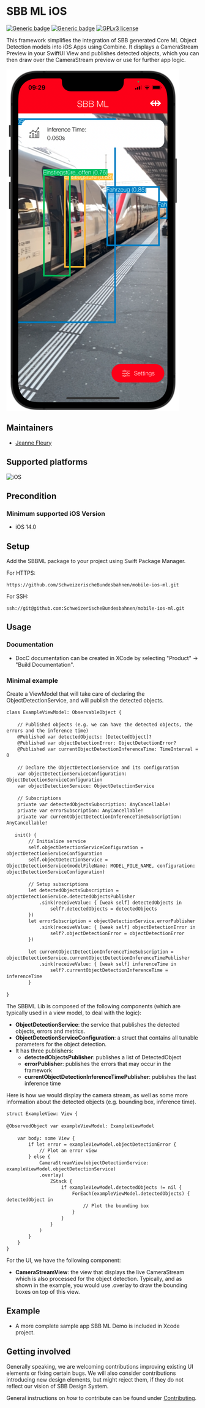 # SBB ML iOS

[![Generic badge](https://img.shields.io/badge/platform-iOS%2014+-blue.svg)](https://www.apple.com/ios/ios-15/)
[![Generic badge](https://img.shields.io/badge/Swift%20Package%20Manager-compatible-brightgreen.svg)](https://github.com/apple/swift-package-manager)
[![GPLv3 license](https://img.shields.io/badge/License-MIT-blue.svg)](https://spdx.org/licenses/MIT.html)

This framework simplifies the integration of SBB generated Core ML Object Detection models into iOS Apps using Combine. It displays a CameraStream Preview in your SwiftUI View and publishes detected objects, which you can then draw over the CameraStream preview or use for further app logic.

![SBB ML in use](SBBML/Documentation.docc/Resources/SBBML_iPhone13Pro.png)

## Maintainers
- [Jeanne Fleury](mailto:jeanne.fleury@sbb.ch)

## Supported platforms
<div id="supported_platforms">
  <img src="https://img.shields.io/badge/iOS-000000?style=for-the-badge&logo=apple&logoColor=white" alt="iOS">
</div>

## Precondition

### Minimum supported iOS Version

* iOS 14.0

## Setup

Add the SBBML package to your project using Swift Package Manager.

For HTTPS:
```
https://github.com/SchweizerischeBundesbahnen/mobile-ios-ml.git
```

For SSH:
```
ssh://git@github.com:SchweizerischeBundesbahnen/mobile-ios-ml.git
```

## Usage
### Documentation

* DocC documentation can be created in XCode by selecting "Product" -> "Build Documentation".


### Minimal example
Create a ViewModel that will take care of declaring the ObjectDetectionService, and will publish the detected objects.

```
class ExampleViewModel: ObservableObject {

	// Published objects (e.g. we can have the detected objects, the errors and the inference time)
	@Published var detectedObjects: [DetectedObject]?
	@Published var objectDetectionError: ObjectDetectionError?
	@Published var currentObjectDetectionInferenceTime: TimeInterval = 0
    
    // Declare the ObjectDetectionService and its configuration
	var objectDetectionServiceConfiguration: ObjectDetectionServiceConfiguration
	var objectDetectionService: ObjectDetectionService
	
	// Subscriptions
	private var detectedObjectsSubscription: AnyCancellable!
	private var errorSubscription: AnyCancellable!
	private var currentObjectDetectionInferenceTimeSubscription: AnyCancellable!
   
   init() {
   		// Initialize service
   		self.objectDetectionServiceConfiguration = objectDetectionServiceConfiguration
  		self.objectDetectionService = ObjectDetectionService(modelFileName: MODEL_FILE_NAME, configuration: objectDetectionServiceConfiguration)
  		
  		// Setup subscriptions
  		let detectedObjectsSubscription = objectDetectionService.detectedObjectsPublisher
			.sink(receiveValue: { [weak self] detectedObjects in
				self?.detectedObjects = detectedObjects
		})
		let errorSubscription = objectDetectionService.errorPublisher
			.sink(receiveValue: { [weak self] objectDetectionError in
				self?.objectDetectionError = objectDetectionError
        })
            
		let currentObjectDetectionInferenceTimeSubscription = objectDetectionService.currentObjectDetectionInferenceTimePublisher
			.sink(receiveValue: { [weak self] inferenceTime in
				self?.currentObjectDetectionInferenceTime = inferenceTime
        }

}
```
The SBBML Lib is composed of the following components (which are typically used in a view model, to deal with the logic):

- **ObjectDetectionService**: the service that publishes the detected objects, errors and metrics.
- **ObjectDetectionServiceConfiguration**: a struct that contains all tunable parameters for the object detection.
- It has three publishers:
	- **detectedObjectsPublisher**: publishes a list of DetectedObject
	- **errorPublisher**: publishes the errors that may occur in the framework
	- **currentObjectDetectionInferenceTimePublisher**: publishes the last inference time

Here is how we would display the camera stream, as well as some more information about the detected objects (e.g. bounding box, inference time).

```
struct ExampleView: View {

@ObservedObject var exampleViewModel: ExampleViewModel

	var body: some View {
		if let error = exampleViewModel.objectDetectionError {
			// Plot an error view
		} else {
			CameraStreamView(objectDetectionService: exampleViewModel.objectDetectionService)
			.overlay(
				ZStack {
					if exampleViewModel.detectedObjects != nil {
						ForEach(exampleViewModel.detectedObjects) { detectedObject in
							// Plot the bounding box
						}
					}
				}
			)
		}
	}
}
```

For the UI, we have the following component:

- **CameraStreamView**: the view that displays the live CameraStream which is also processed for the object detection. Typically, and as shown in the example, you would use .overlay to draw the bounding boxes on top of this view.

## Example
* A more complete sample app SBB ML Demo is included in Xcode project.

## Getting involved

Generally speaking, we are welcoming contributions improving existing UI elements or fixing certain bugs. We will also consider contributions introducing new design elements, but might reject them, if they do not reflect our vision of SBB Design System.

General instructions on _how_ to contribute can be found under [Contributing](Contributing.md).

